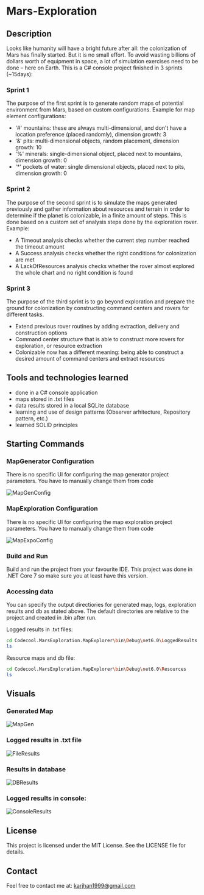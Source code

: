# Mars-Exploration

## Description

Looks like humanity will have a bright future after all: the colonization of Mars has finally started. But it is no small effort. To avoid wasting billions of dollars 
worth of equipment in space, a lot of simulation exercises need to be done – here on Earth.
This is a C# console project finished in 3 sprints (~15days):

### Sprint 1
The purpose of the first sprint is to generate random maps of potential environment from Mars, based on custom configurations.
Example for map element configurations:
- '#' mountains: these are always multi-dimensional, and don't have a location preference (placed randomly), dimension growth: 3
- '&' pits: multi-dimensional objects, random placement, dimension growth: 10
- '%' minerals: single-dimensional object, placed next to mountains, dimension growth: 0
- '\*' pockets of water: single dimensional objects, placed next to pits, dimension growth: 0

### Sprint 2
The purpose of the second sprint is to simulate the maps generated previously and gather information about resources and terrain in order to determine if the planet is 
colonizable, in a finite amount of steps. This is done based on a custom set of analysis steps done by the exploration rover.
Example:
- A Timeout analysis checks whether the current step number reached the timeout amount
- A Success analysis checks whether the right conditions for colonization are met
- A LackOfResources analysis checks whether the rover almost explored the whole chart and no right condition is found

### Sprint 3
The purpose of the third sprint is to go beyond exploration and prepare the ground for colonization by constructing command centers and rovers for different tasks.
- Extend previous rover routines by adding extraction, delivery and construction options
- Command center structure that is able to construct more rovers for exploration, or resource extraction
- Colonizable now has a different meaning: being able to construct a desired amount of command centers and extract resources

## Tools and technologies learned

- done in a C# console application
- maps stored in .txt files
- data results stored in a local SQLite database
- learning and use of design patterns (Observer arhitecture, Repository pattern, etc.)
- learned SOLID principles

## Starting Commands

### MapGenerator Configuration
There is no specific UI for configuring the map generator project parameters. You have to manually change them from code

![MapGenConfig](./screenshots/SSMarsExplorationMapGenConfig.png)

### MapExploration Configuration
There is no specific UI for configuring the map exploration project parameters. You have to manually change them from code

![MapExpoConfig](./screenshots/SSMarsExplorationMapExploConfig.png)

### Build and Run
Build and run the project from your favourite IDE. This project was done in .NET Core 7 so make sure you at least have this version.

### Accessing data
You can specify the output directiories for generated map, logs, exploration results and db as stated above. The default directories are relative to the project and created in .bin after run.

Logged results in .txt files:
```bash
cd Codecool.MarsExploration.MapExplorer\bin\Debug\net6.0\LoggedResults
ls
```
Resource maps and db file:
```bash
cd Codecool.MarsExploration.MapExplorer\bin\Debug\net6.0\Resources
ls
```

## Visuals

### Generated Map
![MapGen](./screenshots/SSMarsExplorationMapGen.png)
### Logged results in .txt file
![FileResults](./screenshots/SSMarsExplorationFileResults.png)
### Results in database
![DBResults](./screenshots/SSMarsExplorationDBResults.png)
### Logged results in console:
![ConsoleResults](./screenshots/SSMarsExplorationConsoleResults.png)

## License
This project is licensed under the MIT License. See the LICENSE file for details.

## Contact
Feel free to contact me at: karjhan1999@gmail.com